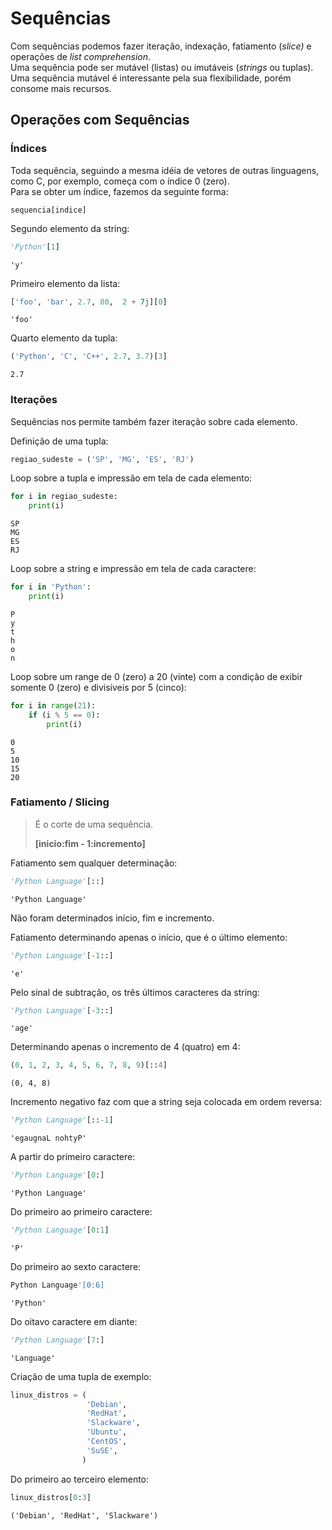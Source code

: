 # Sequências

Com sequências podemos fazer iteração, indexação, fatiamento (*slice)* e
operações de *list comprehension*.  
Uma sequência pode ser mutável (listas) ou imutáveis (*strings* ou tuplas).  
Uma sequência mutável é interessante pela sua flexibilidade, porém consome mais
recursos.  

## Operações com Sequências

### Índices

Toda sequência, seguindo a mesma idéia de vetores de outras linguagens, como
C, por exemplo, começa com o índice 0 (zero).  
Para se obter um índice, fazemos da seguinte forma:  
  
`sequencia[indice]`

Segundo elemento da string:

``` python
'Python'[1]
```

``` console
'y'
```

Primeiro elemento da lista:

``` python
['foo', 'bar', 2.7, 80,  2 + 7j][0]
```

``` console
'foo'
```

Quarto elemento da tupla:

``` python
('Python', 'C', 'C++', 2.7, 3.7)[3]
```

``` console
2.7
```

### Iterações

Sequências nos permite também fazer iteração sobre cada elemento.

Definição de uma tupla:

``` python
regiao_sudeste = ('SP', 'MG', 'ES', 'RJ')
```

Loop sobre a tupla e impressão em tela de cada elemento:

``` python
for i in regiao_sudeste:
    print(i)
```

``` console
SP
MG
ES
RJ
```

Loop sobre a string e impressão em tela de cada caractere:

``` python
for i in 'Python':
    print(i)
```

``` console
P
y
t
h
o
n
```

Loop sobre um range de 0 (zero) a 20 (vinte) com a condição de exibir
somente 0 (zero) e divisíveis por 5 (cinco):

``` python
for i in range(21):
    if (i % 5 == 0):
        print(i)
```

``` console
0
5
10
15
20
```

### Fatiamento / Slicing

> É o corte de uma sequência.
>
> **[inicio:fim - 1:incremento]**

Fatiamento sem qualquer determinação:

``` python
'Python Language'[::]
```

``` console
'Python Language'
```

Não foram determinados início, fim e incremento.

Fatiamento determinando apenas o início, que é o último elemento:

``` python
'Python Language'[-1::]
```

``` console
'e'
```

Pelo sinal de subtração, os três últimos caracteres da string:

``` python
'Python Language'[-3::]
```

``` console
'age'
```

Determinando apenas o incremento de 4 (quatro) em 4:

``` python
(0, 1, 2, 3, 4, 5, 6, 7, 8, 9)[::4]
```

``` console
(0, 4, 8)
```

Incremento negativo faz com que a string seja colocada em ordem reversa:

``` python
'Python Language'[::-1]
```

``` console
'egaugnaL nohtyP'
```

A partir do primeiro caractere:

``` python
'Python Language'[0:]
```

``` console
'Python Language'
```

Do primeiro ao primeiro caractere:

``` python
'Python Language'[0:1]
```

``` console
'P'
```

Do primeiro ao sexto caractere:

``` python
Python Language'[0:6]
```

``` console
'Python'
```

Do oitavo caractere em diante:

``` python
'Python Language'[7:]
```

``` console
'Language'
```

Criação de uma tupla de exemplo:

``` python
linux_distros = (
                 'Debian',
                 'RedHat',
                 'Slackware',
                 'Ubuntu',
                 'CentOS',
                 'SuSE',
                )
```

Do primeiro ao terceiro elemento:

``` python
linux_distros[0:3]
```

``` console
('Debian', 'RedHat', 'Slackware')
```
